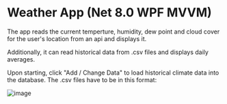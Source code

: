 # Weather App (Net 8.0 WPF MVVM)

The app reads the current temperture, humidity, dew point and cloud cover for the user's location from an api and displays it.

Additionally, it can read historical data from .csv files and displays daily averages.

Upon starting, click "Add / Change Data" to load historical climate data into the database. The .csv files have to be in this format:

![image](https://github.com/ExtraSharp/WeatherApp/assets/106446291/935e3953-e0d0-4535-9b10-168624af7193)
